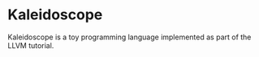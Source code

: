 # Kaleidoscope

Kaleidoscope is a toy programming language implemented
as part of the LLVM tutorial.
